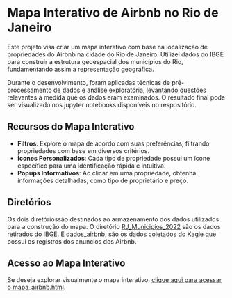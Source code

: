 # Mapa Interativo de Airbnb no Rio de Janeiro

Este projeto visa criar um mapa interativo com base na localização de propriedades do Airbnb na cidade do Rio de Janeiro. Utilizei dados do IBGE para construir a estrutura geoespacial dos municípios do Rio, fundamentando assim a representação geográfica.

Durante o desenvolvimento, foram aplicadas técnicas de pré-processamento de dados e análise exploratória, levantando questões relevantes à medida que os dados eram examinados. O resultado final pode ser visualizado nos jupyter notebooks disponíveis no respositório.

## Recursos do Mapa Interativo

- **Filtros**: Explore o mapa de acordo com suas preferências, filtrando propriedades com base em diversos critérios.
- **Ícones Personalizados**: Cada tipo de propriedade possui um ícone específico para uma identificação rápida e intuitiva.
- **Popups Informativos**: Ao clicar em uma propriedade, obtenha informações detalhadas, como tipo de proprietário e preço.

## Diretórios

Os dois diretóriossão destinados ao armazenamento dos dados utilizados para a construção do mapa. O diretório [RJ_Municipios_2022](https://github.com/henriquesantos769/Mapa-Interativo-Airbnb/tree/main/RJ_Municipios_2022) são os dados retirados do IBGE.
E [dados_airbnb](https://github.com/henriquesantos769/Mapa-Interativo-Airbnb/tree/main/dados_airbnb), são os dados coletados do Kagle que possui os registros dos anuncios dos Airbnb.

## Acesso ao Mapa Interativo

Se deseja explorar visualmente o mapa interativo, [clique aqui para acessar o mapa_airbnb.html](https://github.com/henriquesantos769/map/blob/main/mapa_airbnb.html).